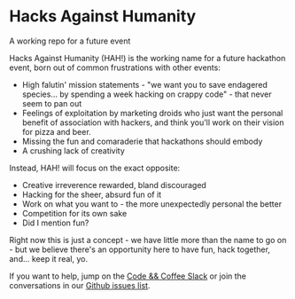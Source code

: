 # Hacks Against Humanity
A working repo for a future event

Hacks Against Humanity (HAH!) is the working name for a future hackathon event, born out of common frustrations with other events:

* High falutin' mission statements - "we want you to save endagered species... by spending a week hacking on crappy code" - that never seem to pan out
* Feelings of exploitation by marketing droids who just want the personal benefit of association with hackers, and think you'll work on their vision for pizza and beer.
* Missing the fun and comaraderie that hackathons should embody
* A crushing lack of creativity

Instead, HAH! will focus on the exact opposite:

* Creative irreverence rewarded, bland discouraged
* Hacking for the sheer, absurd fun of it
* Work on what you want to - the more unexpectedly personal the better
* Competition for its own sake
* Did I mention fun?

Right now this is just a concept - we have little more than the name to go on - but we believe there's an opportunity here to have fun, hack together, and... keep it real, yo.

If you want to help, jump on the [Code && Coffee Slack](https://codeandcoffee.slack.com) or join the conversations in our [Github issues list](https://github.com/codeandcoffeelb/hacksagainsthumanity/issues).
